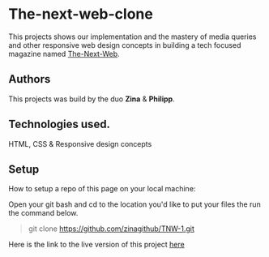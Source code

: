 # The-next-web-clone

This projects shows our implementation and the mastery of media queries and other
responsive web design concepts in building a tech focused magazine named
[The-Next-Web](https://thenextweb.com/).


## Authors
This projects was build by the duo  **Zina** & **Philipp**.

## Technologies used.
HTML, CSS & Responsive design concepts


## Setup
How to setup a repo of this page on your local machine:

Open your git bash and cd to the location you'd like to put your files the run the command below.

>git clone https://github.com/zinagithub/TNW-1.git


Here is the link to the live version of this project
[here](https://index.html)